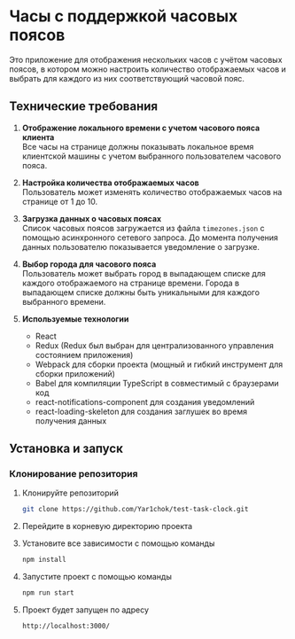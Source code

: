 # Часы с поддержкой часовых поясов

Это приложение для отображения нескольких часов с учётом часовых поясов, в котором можно настроить количество отображаемых часов и выбрать для каждого из них соответствующий часовой пояс.

## Технические требования

1. **Отображение локального времени с учетом часового пояса клиента**  
   Все часы на странице должны показывать локальное время клиентской машины с учетом выбранного пользователем часового пояса.

2. **Настройка количества отображаемых часов**  
   Пользователь может изменять количество отображаемых часов на странице от 1 до 10.

3. **Загрузка данных о часовых поясах**  
   Список часовых поясов загружается из файла `timezones.json` с помощью асинхронного сетевого запроса. До момента получения данных пользователю показывается уведомление о загрузке.

4. **Выбор города для часового пояса**  
   Пользователь может выбрать город в выпадающем списке для каждого отображаемого на странице времени. Города в выпадающем списке должны быть уникальными для каждого выбранного времени.

5. **Используемые технологии**
   - React
   - Redux (Redux был выбран для централизованного управления состоянием приложения)
   - Webpack для сборки проекта (мощный и гибкий инструмент для сборки приложений)
   - Babel для компиляции TypeScript в совместимый с браузерами код
   - react-notifications-component для создания уведомлений
   - react-loading-skeleton для создания заглушек во время получения данных

## Установка и запуск

### Клонирование репозитория

1. Клонируйте репозиторий

   ```bash
   git clone https://github.com/Yar1chok/test-task-clock.git

   ```

2. Перейдите в корневую директорию проекта

3. Установите все зависимости с помощью команды

   ```bash
   npm install
   ```

4. Запустите проект с помощью команды

   ```bash
   npm run start
   ```

5. Проект будет запущен по адресу
   ```bash
   http://localhost:3000/
   ```
